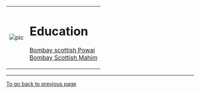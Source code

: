 <!DOCTYPE html>
<html lang="en">
<head>
    <meta charset="UTF-8">
    <title>School</title>
</head>
<body>
    <table cellspacing="60">
        <tr>
            <td><img src="file:///C:/Users/agast/Documents/Wallpapers/14.jpg" alt="pic"></td>
            <td><p><h1>Education</h1></p><p><p> <a href="https://bombayscottish.in/powai/home.php"> Bombay scottish Powai</a><br> <a href="https://bombayscottish.in/mahim/home.php">Bombay Scottish Mahim</a> </p></p></td>
        </tr>   
    </table>
    <hr size="3" noshade>
    <a href="first.html">To go back to previous page</a>
</body>
</html>
